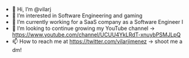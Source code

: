 - 👋 Hi, I’m @vilarj
- 👀 I’m interested in Software Engineering and gaming
- 🌱 I’m currently working for a SaaS company as a Software Engineer I
- 💞️ I’m looking to continue growing my YouTube channel -> https://www.youtube.com/channel/UCUU4YkLRdT-xnuybPSMJLpQ
- 📫 How to reach me at https://twitter.com/vilarjimenez -> shoot me a dm!

<!---
vilarj/vilarj is a ✨ special ✨ repository because its `README.md` (this file) appears on your GitHub profile.
You can click the Preview link to take a look at your changes.
--->
